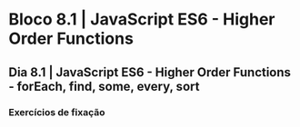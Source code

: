 # Bloco 8.1 | JavaScript ES6 - Higher Order Functions

## Dia 8.1 | JavaScript ES6 - Higher Order Functions - forEach, find, some, every, sort

### Exercícios de fixação

